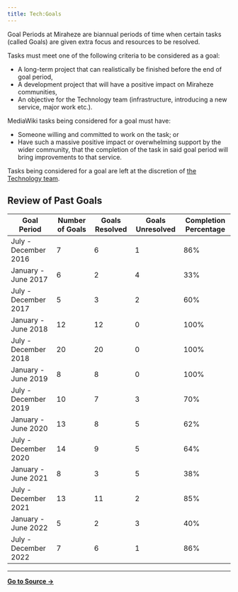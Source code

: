 ```yaml
---
title: Tech:Goals
---
```


Goal Periods at Miraheze are biannual periods of time when certain tasks (called Goals) are given extra focus and resources to be resolved.

Tasks must meet one of the following criteria to be considered as a goal:
* A long-term project that can realistically be finished before the end of goal period,
* A development project that will have a positive impact on Miraheze communities,
* An objective for the Technology team (infrastructure, introducing a new service, major work etc.).

MediaWiki tasks being considered for a goal must have:
* Someone willing and committed to work on the task; or
* Have such a massive positive impact or overwhelming support by the wider community, that the completion of the task in said goal period will bring improvements to that service.

Tasks being considered for a goal are left at the discretion of [the Technology team](/tech-docs/techorganization#infrastructure-specialist).

## Review of Past Goals 

| Goal Period | Number of Goals | Goals Resolved | Goals Unresolved | Completion Percentage |
| --- | --- | --- | --- | --- |
| July - December 2016 | 7 | 6 | 1 | 86% |
| January - June 2017 | 6 | 2 | 4 | 33% |
| July - December 2017 | 5 | 3 | 2 | 60% |
| January - June 2018 | 12 | 12 | 0 | 100% |
| July - December 2018 | 20 | 20 | 0 | 100% |
| January - June 2019 | 8 | 8 | 0 | 100% |
| July - December 2019 | 10 | 7 | 3 | 70% |
| January - June 2020 | 13 | 8 | 5 | 62% |
| July - December 2020 | 14 | 9 | 5 | 64% |
| January - June 2021 | 8 | 3 | 5 | 38% |
| July - December 2021 | 13 | 11 | 2 | 85% |
| January - June 2022 | 5 | 2 | 3 | 40% |
| July - December 2022 | 7 | 6 | 1 | 86% |

----
**[Go to Source &rarr;](https://meta.miraheze.org/wiki/Tech:Goals)**